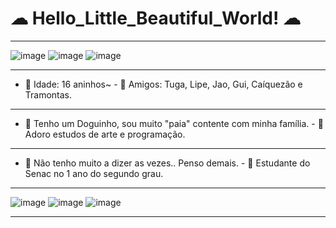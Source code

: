 # ☁ Hello_Little_Beautiful_World! ☁ 
__________________________________________________________________________________________________________________________
 ![image](https://images-wixmp-ed30a86b8c4ca887773594c2.wixmp.com/f/4844df49-b3bd-4517-945e-f21a7e0d2da7/d6tmvjp-a395bab7-df50-49e6-a6a9-93e248bd5dbd.gif?token=eyJ0eXAiOiJKV1QiLCJhbGciOiJIUzI1NiJ9.eyJzdWIiOiJ1cm46YXBwOjdlMGQxODg5ODIyNjQzNzNhNWYwZDQxNWVhMGQyNmUwIiwiaXNzIjoidXJuOmFwcDo3ZTBkMTg4OTgyMjY0MzczYTVmMGQ0MTVlYTBkMjZlMCIsIm9iaiI6W1t7InBhdGgiOiJcL2ZcLzQ4NDRkZjQ5LWIzYmQtNDUxNy05NDVlLWYyMWE3ZTBkMmRhN1wvZDZ0bXZqcC1hMzk1YmFiNy1kZjUwLTQ5ZTYtYTZhOS05M2UyNDhiZDVkYmQuZ2lmIn1dXSwiYXVkIjpbInVybjpzZXJ2aWNlOmZpbGUuZG93bmxvYWQiXX0.j7LskgpWoTwYXycaThglqNfgXWTCPDBT-l8GOF8CprM)  ![image](https://thumbs.gfycat.com/ImpureDrearyHippopotamus-max-1mb.gif) ![image](https://i.imgur.com/rn3E1qJ.gif)
 
-------------------------------------------------------------------------------------------------------------------------
- 💖 Idade: 16 aninhos~ - 🌱 Amigos: Tuga, Lipe, Jao, Gui, Caíquezão e Tramontas.
-------------------------------------------------------------------------------------------------------------------------
- 🐶 Tenho um Doguinho, sou muito "paia" contente com minha família. - 🤔 Adoro estudos de arte e programação.
-------------------------------------------------------------------------------------------------------------------------
- 💬 Não tenho muito a dizer as vezes.. Penso demais. - 🦖 Estudante do Senac no 1 ano do segundo grau.
__________________________________________________________________________________________________________________________
![image](https://media.tenor.com/8v-QEoJksxMAAAAj/eevee-dance.gif) ![image](https://static.wikia.nocookie.net/fridaynightfunking/images/5/56/Funsizedsarvidle.gif/revision/latest?cb=20210727074933) ![image](https://static.wikia.nocookie.net/fridaynightfunking/images/1/1c/FunRuvAnim.gif/revision/latest/thumbnail/width/360/height/360?cb=20210411151619)
__________________________________________________________________________________________________________________________




